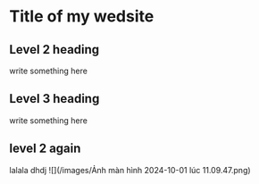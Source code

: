 # Title of my wedsite

## Level 2 heading 
write something here

## Level 3 heading
write something here

## level 2 again
lalala dhdj
![](/images/Ảnh màn hình 2024-10-01 lúc 11.09.47.png)
